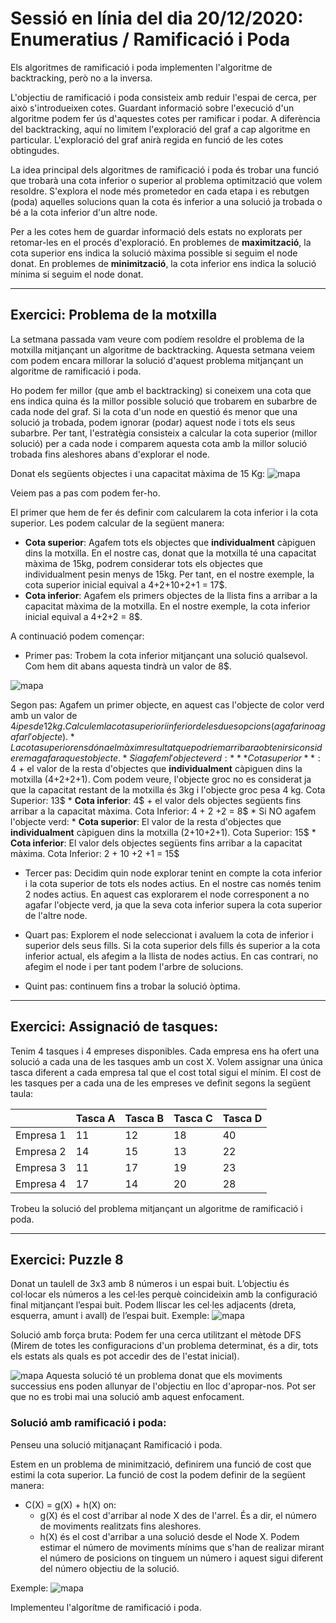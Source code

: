 # Sessió en línia del dia 20/12/2020: Enumeratius / Ramificació i Poda

Els algoritmes de ramificació i poda implementen l'algoritme de backtracking, però no a la inversa.

L'objectiu de ramificació i poda consisteix amb reduir l'espai de cerca, per això s'introdueixen cotes. Guardant informació sobre l'execució d'un algoritme podem fer ús d'aquestes cotes per ramificar i podar. A diferència del backtracking, aquí no limitem l'exploració del graf a cap algoritme en particular. L'exploració del graf anirà regida en funció de les cotes obtingudes.

La idea principal dels algoritmes de ramificació i poda és trobar una funció que trobarà una cota inferior o superior al problema optimització que volem resoldre. S'explora el node més prometedor en cada etapa i es rebutgen (poda) aquelles solucions quan la cota és inferior a una solució ja trobada o bé a la cota inferior d'un altre node.

Per a les cotes hem de guardar informació dels estats no explorats per retomar-les en el procés d'exploració. 
En problemes de **maximització**, la cota superior ens indica la solució màxima possible si seguim el node donat. 
En problemes de **minimització**, la cota inferior ens indica la solució mínima si seguim el node donat.

---

## Exercici: Problema de la motxilla 
La setmana passada vam veure com podíem resoldre el problema de la motxilla mitjançant un algoritme de backtracking. Aquesta setmana veiem com podem encara millorar
la solució d'aquest problema mitjançant un algoritme de ramificació i poda.

Ho podem fer millor (que amb el backtracking) si coneixem una cota que ens indica quina és la millor possible solució que trobarem en subarbre de cada node del graf. Si la cota d'un node en questió és menor que una solució ja trobada, podem ignorar (podar) aquest node i tots els seus subarbre. Per tant, l'estratègia consisteix a calcular la cota superior (millor solució) per a cada node i comparem aquesta cota amb la millor solució trobada fins aleshores abans d'explorar el node.

Donat els següents objectes i una capacitat màxima de 15 Kg:
![mapa](https://github.com/ssegui/algo2/blob/main/classes/images/knapsack1.png)

Veiem pas a pas com podem fer-ho.

El primer que hem de fer és definir com calcularem la cota inferior i la cota superior. Les podem calcular de la següent manera:
* **Cota superior**: Agafem tots els objectes que **individualment** càpiguen dins la motxilla. En el nostre cas, donat que la motxilla té una capacitat màxima de 15kg, podrem considerar tots els objectes que individualment pesin menys de 15kg. Per tant, en el nostre exemple, la cota superior inicial equival a 4+2+10+2+1 = 17$.
* **Cota inferior**: Agafem els primers objectes de la llista fins a arribar a la capacitat màxima de la motxilla. En el nostre exemple, la cota inferior inicial equival a 4+2+2 = 8$.

A continuació podem començar:

* Primer pas: Trobem la cota inferior mitjançant una solució qualsevol. Com hem dit abans aquesta tindrà un valor de 8$. 
  
![mapa](https://github.com/ssegui/algo2/blob/main/classes/images/knapsack_bb_1.png)
 
 
Segon pas: Agafem un primer objecte, en aquest cas l'objecte de color verd amb un valor de $4 i pes de 12kg. Calculem la cota superior i inferior de les dues opcions (agafar i no agafar l'objecte).
    * La cota superior ens dóna el màxim resultat que podríem arribar a obtenir si considerem agafar aquest objecte.
        * Si agafem l'objecte verd:
            * **Cota superior**: 4$ + el valor de la resta d'objectes que **individualment** càpiguen dins la motxilla (4+2+2+1). Com podem veure, l'objecte groc no es considerat ja que la capacitat restant de la motxilla és 3kg i l'objecte groc pesa 4 kg. Cota Superior: 13$
            * **Cota inferior**: 4$ + el valor dels objectes següents fins arribar a la capacitat màxima. Cota Inferior: 4 + 2 +2 = 8$
        * Si NO agafem l'objecte verd:
            * **Cota superior**: El valor de la resta d'objectes que **individualment** càpiguen dins la motxilla (2+10+2+1). Cota Superior: 15$
            * **Cota inferior**: El valor dels objectes següents fins arribar a la capacitat màxima. Cota Inferior: 2 + 10 +2 +1 = 15$



* Tercer pas: Decidim quin node explorar tenint en compte la cota inferior i la cota superior de tots els nodes actius. En el nostre cas només tenim 2 nodes actius. En aquest cas explorarem el node corresponent a no agafar l'objecte verd, ja que la seva cota inferior supera la cota superior de l'altre node.

* Quart pas: Explorem el node seleccionat i avaluem la cota de inferior i superior dels seus fills. Si la cota superior dels fills és superior a la cota inferior actual, els afegim a la llista de nodes actius. En cas contrari, no afegim el node i per tant podem l'arbre de solucions.
* Quint pas: continuem fins a trobar la solució òptima.
---

## Exercici: Assignació de tasques:
Tenim 4 tasques i 4 empreses disponibles. Cada empresa ens ha ofert una solució a cada una de les tasques amb un cost X. Volem assignar una única tasca diferent a cada empresa tal que el cost total sigui el mínim. El cost de les tasques per a cada una de les empreses ve definit segons la següent taula:

|           | Tasca A | Tasca B | Tasca C | Tasca D |
|-----------|---------|---------|---------|---------|
| Empresa 1 | 11      | 12      | 18      | 40      |
| Empresa 2 | 14      | 15      | 13      | 22      |
| Empresa 3 | 11      | 17      | 19      | 23      |
| Empresa 4 | 17      | 14      | 20      | 28      |

Trobeu la solució del problema mitjançant un algoritme de ramificació i poda.

---

## Exercici:  Puzzle 8
Donat un taulell de 3x3 amb 8 números i un espai buit. L’objectiu és col·locar els números a les cel·les perquè coincideixin amb la configuració final mitjançant l’espai buit. Podem lliscar les cel·les adjacents (dreta, esquerra, amunt i avall) de l’espai buit.
Exemple: 
![mapa](https://github.com/ssegui/algo2/blob/main/classes/images/8puzzle.png)

Solució amb força bruta: Podem fer una cerca utilitzant el mètode DFS (Mirem de totes les configuracions d'un problema determinat, és a dir, tots els estats als quals es pot accedir des de l'estat inicial).

![mapa](https://github.com/ssegui/algo2/blob/main/classes/images/8puzzle2.png)
Aquesta solució té un problema donat que els moviments successius ens poden allunyar de l'objectiu en lloc d'apropar-nos. Pot ser que no es trobi mai una solució amb aquest enfocament.

### Solució amb ramificació i poda:
Penseu una solució mitjanaçant Ramificació i poda.

Estem en un problema de minimització, definirem una funció de cost que estimi la cota superior.
La funció de cost la podem definir de la següent manera:
* C(X) = g(X) + h(X) on:
    * g(X) és el cost d'arribar al node X des de l'arrel. És a dir, el número de moviments realitzats fins aleshores.
    * h(X) és el cost d'arribar a una solució desde el Node X. Podem estimar el número de moviments mínims que s'han de realizar mirant el número de posicions on tinguem un número i aquest sigui diferent del número objectiu de la solució.


Exemple:
![mapa](https://github.com/ssegui/algo2/blob/main/classes/images/8puzzle3.png)

Implementeu l'algorítme de ramificació i poda.

